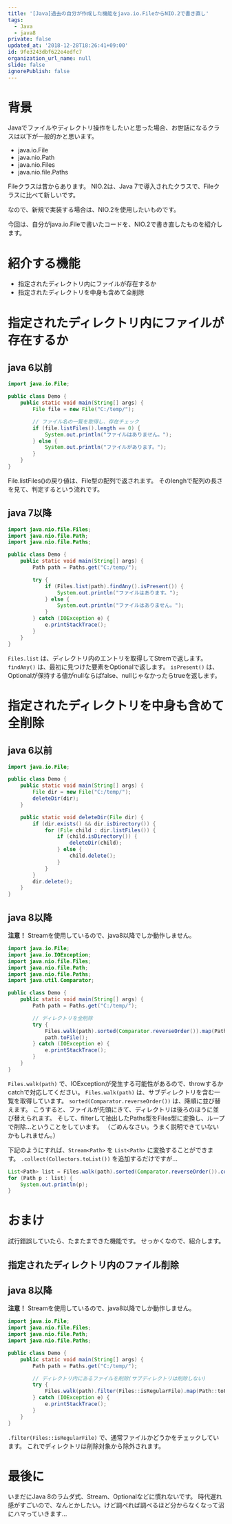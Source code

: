 ```yaml
---
title: '[Java]過去の自分が作成した機能をjava.io.FileからNIO.2で書き直し'
tags:
  - Java
  - java8
private: false
updated_at: '2018-12-28T18:26:41+09:00'
id: 9fe3243dbf622e4edfc7
organization_url_name: null
slide: false
ignorePublish: false
---
```

# 背景

Javaでファイルやディレクトリ操作をしたいと思った場合、お世話になるクラスは以下が一般的かと思います。

- java.io.File
- java.nio.Path
- java.nio.Files
- java.nio.file.Paths

Fileクラスは昔からあります。
NIO.2は、Java 7で導入されたクラスで、Fileクラスに比べて新しいです。

なので、新規で実装する場合は、NIO.2を使用したいものです。

今回は、自分がjava.io.Fileで書いたコードを、NIO.2で書き直したものを紹介します。

# 紹介する機能

- 指定されたディレクトリ内にファイルが存在するか
- 指定されたディレクトリを中身も含めて全削除

# 指定されたディレクトリ内にファイルが存在するか

## java 6以前

```java
import java.io.File;

public class Demo {
    public static void main(String[] args) {
        File file = new File("C:/temp/");

        // ファイル名の一覧を取得し、存在チェック
        if (file.listFiles().length == 0) {
            System.out.println("ファイルはありません。");
        } else {
            System.out.println("ファイルがあります。");
        }
    }
}
```

File.listFiles()の戻り値は、File型の配列で返されます。
そのlenghで配列の長さを見て、判定するという流れです。

## java 7以降

```java
import java.nio.file.Files;
import java.nio.file.Path;
import java.nio.file.Paths;

public class Demo {
    public static void main(String[] args) {
        Path path = Paths.get("C:/temp/");

        try {
            if (Files.list(path).findAny().isPresent()) {
                System.out.println("ファイルはあります。");
            } else {
                System.out.println("ファイルはありません。");
            }
        } catch (IOException e) {
            e.printStackTrace();
        }
    }
}
```
```Files.list``` は、ディレクトリ内のエントリを取得してStremで返します。
```findAny()``` は、最初に見つけた要素をOptionalで返します。
```isPresent()``` は、Optionalが保持する値がnullならばfalse、nullじゃなかったらtrueを返します。

# 指定されたディレクトリを中身も含めて全削除

## java 6以前

```java
import java.io.File;

public class Demo {
    public static void main(String[] args) {
        File dir = new File("C:/temp/");
        deleteDir(dir);
    }

    public static void deleteDir(File dir) {
        if (dir.exists() && dir.isDirectory()) {
            for (File child : dir.listFiles()) {
                if (child.isDirectory()) {
                    deleteDir(child);
                } else {
                    child.delete();
                }
            }
        }
        dir.delete();
    }
}
```
## java 8以降

**注意！** Streamを使用しているので、java8以降でしか動作しません。

```java
import java.io.File;
import java.io.IOException;
import java.nio.file.Files;
import java.nio.file.Path;
import java.nio.file.Paths;
import java.util.Comparator;

public class Demo {
    public static void main(String[] args) {
        Path path = Paths.get("C:/temp/");

        // ディレクトリを全削除
        try {
            Files.walk(path).sorted(Comparator.reverseOrder()).map(Path::toFile).forEach(File::delete);
            path.toFile();
        } catch (IOException e) {
            e.printStackTrace();
        }
    }
}
```

```Files.walk(path)``` で、IOExceptionが発生する可能性があるので、throwするかcatchで対応してください。
```Files.walk(path)``` は、サブディレクトリを含む一覧を取得しています。
```sorted(Comparator.reverseOrder())``` は、降順に並び替えます。
こうすると、ファイルが先頭にきて、ディレクトリは後ろのほうに並び替えられます。
そして、filterして抽出したPaths型をFiles型に変換し、ループで削除…ということをしています。
（ごめんなさい。うまく説明できていないかもしれません。）

下記のようにすれば、```Stream<Path>``` を ```List<Path>``` に変換することができます。
```.collect(Collectors.toList())``` を追加するだけですが…

```java
List<Path> list = Files.walk(path).sorted(Comparator.reverseOrder()).collect(Collectors.toList());
for (Path p : list) {
    System.out.println(p);
}
```


# おまけ

試行錯誤していたら、たまたまできた機能です。
せっかくなので、紹介します。

## 指定されたディレクトリ内のファイル削除

## java 8以降

**注意！** Streamを使用しているので、java8以降でしか動作しません。

```java
import java.io.File;
import java.nio.file.Files;
import java.nio.file.Path;
import java.nio.file.Paths;

public class Demo {
    public static void main(String[] args) {
        Path path = Paths.get("C:/temp/");

        // ディレクトリ内にあるファイルを削除(サブディレクトリは削除しない)
        try {
            Files.walk(path).filter(Files::isRegularFile).map(Path::toFile).forEach(File::delete);
        } catch (IOException e) {
            e.printStackTrace();
        }
    }
}
```

```.filter(Files::isRegularFile)``` で、通常ファイルかどうかをチェックしています。
これでディレクトリは削除対象から除外されます。

# 最後に

いまだにJava 8のラムダ式、Stream、Optionalなどに慣れないです。
時代遅れ感がすごいので、なんとかしたい。けど調べれば調べるほど分からなくなって沼にハマっていきます…
